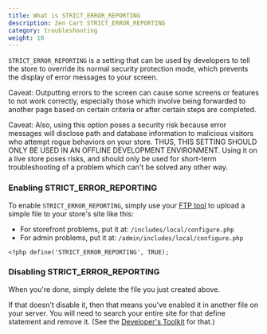 ```yaml
---
title: What is STRICT_ERROR_REPORTING
description: Zen Cart STRICT_ERROR_REPORTING
category: troubleshooting
weight: 10
---
```


`STRICT_ERROR_REPORTING` is a setting that can be used by developers to tell the store to override its normal security protection mode, which prevents the display of error messages to your screen.

Caveat: Outputting errors to the screen can cause some screens or features to not work correctly, especially those which involve being forwarded to another page based on certain criteria or after certain steps are completed.

Caveat: Also, using this option poses a security risk because error messages will disclose path and database information to malicious visitors who attempt rogue behaviors on your store. THUS, THIS SETTING SHOULD ONLY BE USED IN AN OFFLINE DEVELOPMENT ENVIRONMENT. Using it on a live store poses risks, and should only be used for short-term troubleshooting of a problem which can't be solved any other way.

### Enabling STRICT_ERROR_REPORTING
To enable `STRICT_ERROR_REPORTING`, simply use your [FTP tool](/user/first_steps/useful_tools/#ftp-tools) to upload a simple file to your store's site like this:

- For storefront problems, put it at: `/includes/local/configure.php`
- For admin problems, put it at: `/admin/includes/local/configure.php`

```
<?php define('STRICT_ERROR_REPORTING', TRUE);
```

### Disabling STRICT_ERROR_REPORTING
When you're done, simply delete the file you just created above. 

If that doesn't disable it, then that means you've enabled it in another file on your server. You will need to search your entire site for that define statement and remove it. (See the [Developer's Toolkit](/user/admin_pages/tools/developers_tool_kit/) for that.)

